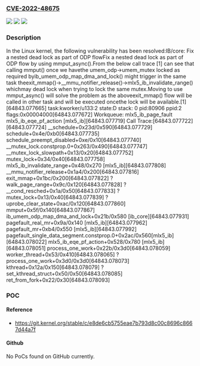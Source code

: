### [CVE-2022-48675](https://cve.mitre.org/cgi-bin/cvename.cgi?name=CVE-2022-48675)
![](https://img.shields.io/static/v1?label=Product&message=Linux&color=blue)
![](https://img.shields.io/static/v1?label=Version&message=36f30e486dce%3C%20e8de6cb5755e%20&color=brighgreen)
![](https://img.shields.io/static/v1?label=Vulnerability&message=n%2Fa&color=brighgreen)

### Description

In the Linux kernel, the following vulnerability has been resolved:IB/core: Fix a nested dead lock as part of ODP flowFix a nested dead lock as part of ODP flow by using mmput_async().From the below call trace [1] can see that calling mmput() once we havethe umem_odp->umem_mutex locked as required byib_umem_odp_map_dma_and_lock() might trigger in the same task theexit_mmap()->__mmu_notifier_release()->mlx5_ib_invalidate_range() whichmay dead lock when trying to lock the same mutex.Moving to use mmput_async() will solve the problem as the aboveexit_mmap() flow will be called in other task and will be executed oncethe lock will be available.[1][64843.077665] task:kworker/u133:2  state:D stack:    0 pid:80906 ppid:2 flags:0x00004000[64843.077672] Workqueue: mlx5_ib_page_fault mlx5_ib_eqe_pf_action [mlx5_ib][64843.077719] Call Trace:[64843.077722]  <TASK>[64843.077724]  __schedule+0x23d/0x590[64843.077729]  schedule+0x4e/0xb0[64843.077735]  schedule_preempt_disabled+0xe/0x10[64843.077740]  __mutex_lock.constprop.0+0x263/0x490[64843.077747]  __mutex_lock_slowpath+0x13/0x20[64843.077752]  mutex_lock+0x34/0x40[64843.077758]  mlx5_ib_invalidate_range+0x48/0x270 [mlx5_ib][64843.077808]  __mmu_notifier_release+0x1a4/0x200[64843.077816]  exit_mmap+0x1bc/0x200[64843.077822]  ? walk_page_range+0x9c/0x120[64843.077828]  ? __cond_resched+0x1a/0x50[64843.077833]  ? mutex_lock+0x13/0x40[64843.077839]  ? uprobe_clear_state+0xac/0x120[64843.077860]  mmput+0x5f/0x140[64843.077867]  ib_umem_odp_map_dma_and_lock+0x21b/0x580 [ib_core][64843.077931]  pagefault_real_mr+0x9a/0x140 [mlx5_ib][64843.077962]  pagefault_mr+0xb4/0x550 [mlx5_ib][64843.077992]  pagefault_single_data_segment.constprop.0+0x2ac/0x560[mlx5_ib][64843.078022]  mlx5_ib_eqe_pf_action+0x528/0x780 [mlx5_ib][64843.078051]  process_one_work+0x22b/0x3d0[64843.078059]  worker_thread+0x53/0x410[64843.078065]  ? process_one_work+0x3d0/0x3d0[64843.078073]  kthread+0x12a/0x150[64843.078079]  ? set_kthread_struct+0x50/0x50[64843.078085]  ret_from_fork+0x22/0x30[64843.078093]  </TASK>

### POC

#### Reference
- https://git.kernel.org/stable/c/e8de6cb5755eae7b793d8c00c8696c8667d44a7f

#### Github
No PoCs found on GitHub currently.

